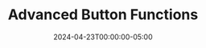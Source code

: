 ---
layout: ext_single
title: Advanced Button Functions
slug: advanced-butons
desc: Run a random button, check if button is running or blocked, and more!
category: utilities
date: '2024-04-23T00:00:00-05:00'
permalink: extensions/utilities/:slug
download_url: https://christinak.itch.io/advanced-buttons
developer_name: Christina K.
developer_url: https://christinak.itch.io
icon_local: advanced_buttons.png
trailer: https://www.youtube.com/embed/PaB0DtheluM
screenshots_local: advanced_buttons_ss.png
version: 1.0
sammi_version: 2024.1.1
platform: Any
overview: |
    **Advanced Button Functions** is an extension that allows you to run a random button, check if a button is running or blocked, and more!

    **Features**  
    - Run a random button from a specified deck or group
    - Check if a button is currently running, in queue (and how many are in queue), or blocked.
    - Get all running and blocked buttons 
    - Get all buttons by triggers
    - Get button information (deck name, group id, image name, init variables, etc.)

    Comes with a premade deck with all available commands and explanations.

    **Important Notes**  
    This extension may stop working if there are any significant updates to SAMMI Core. If that happens, please contact the developer for an update.
    
setup: |
    1. Ensure you're on the latest version of SAMMI.
    2. Install the extension. 
    3. Press the red **INIT** button and wait for an alert the extension is loaded. You only need to do this once, as it will load automatically whenever you connect to Bridge.
    4. Review the premade deck "Advanced Button Functions" for all available extension commands.

    **Important Note**  
    This extension may stop working if there are any significant updates to SAMMI Core. If that happens, please contact the developer for an update.

    ### Available Commands

    #### Run Random Deck Button
    **Command Name:** `ADVBTN Run Random Deck Button`  

    Runs a random buttom from a specified deck.  

    <div class="alert alert-warning mt-2" role="alert">Don't forget to use 'Wait Until Variable exists' command and delete the variable you're waiting for beforehand.</div>


    | Box Name | Explanation |
    |-------|--------|
    | Deck ID | The ID of the deck you want to run a random button from. Se;ect from the dropdown. |
    | Queuable | Whether to run the button as queueable. |
    | Exclude Buttons | Comma separated button IDs to exclude. For example: ID1, ID2, ID3 |
    | Save Variable As | Variable name to save the random button ID. |
    {:class='table table-secondary w-auto table-hover text-break' }


    #### Run Random Group Button
    **Command Name:** `ADVBTN Run Random Group Button`

    Runs a random button from a specified group.

    <div class="alert alert-warning mt-2" role="alert">Don't forget to use 'Wait Until Variable exists' command and delete the variable you're waiting for beforehand.</div>

    | Box Name         | Explanation                                           |
    |------------------|-------------------------------------------------------|
    | Group Name       | Fill out the group name to randomly run the button from |
    | Queuable         | Whether to run the button as queueable                |
    | Exclude Buttons  | Comma separated button IDs to exclude. For example: ID1, ID2, ID3 |
    | Save Variable As | Variable name to save the random button ID            |
    {:class='table table-secondary w-auto table-hover text-break' } 

    #### Get Running Buttons
    **Command Name:** `ADVBTN Get Running Buttons`

    Retrieves all currently running button IDs in an array (this is NOT real time, it reflects the state when the command was executed).

    <div class="alert alert-warning mt-2" role="alert">Don't forget to use 'Wait Until Variable exists' command and delete the variable you're waiting for beforehand.</div>

    | Box Name         | Explanation                                       |
    |------------------|---------------------------------------------------|
    | Save Variable As | Variable name to save the array into              |
    {:class='table table-secondary w-auto table-hover text-break' } 

    #### Get Blocked Buttons
    **Command Name:** `ADVBTN Get Blocked Buttons`

    Retrieves all currently blocked button IDs in an array. (this is NOT real time, it reflects the state when the command was executed).

    <div class="alert alert-warning mt-2" role="alert">Don't forget to use 'Wait Until Variable exists' command and delete the variable you're waiting for beforehand.</div>

    | Box Name         | Explanation                                       |
    |------------------|---------------------------------------------------|
    | Save Variable As | Variable name to save the array into              |
    {:class='table table-secondary w-auto table-hover text-break' } 

    #### Get All Buttons By Trigger
    **Command Name:** `ADVBTN Get All Buttons By Trigger`

    Retrieves an array of all button IDs the selected trigger is attached to.

    <div class="alert alert-warning mt-2" role="alert">Don't forget to use 'Wait Until Variable exists' command and delete the variable you're waiting for beforehand.</div>

    | Box Name         | Explanation                                       |
    |------------------|---------------------------------------------------|
    | Trigger Type     | Trigger type to get the button IDs attached to    |
    | Save Variable As | Variable name to save the array into              |
    {:class='table table-secondary w-auto table-hover text-break' } 

    #### Check Running Button
    **Command Name:** `ADVBTN Check Running Button`

    Checks if the given button is currently running, returns true/false. (this is NOT real time, it reflects the state when the command was executed).

    <div class="alert alert-warning mt-2" role="alert">Don't forget to use 'Wait Until Variable exists' command and delete the variable you're waiting for beforehand.</div>

    | Box Name         | Explanation                                       |
    |------------------|---------------------------------------------------|
    | Button ID        | Button ID to check if it's running                |
    | Save Variable As | Variable name to save the result into             |
    {:class='table table-secondary w-auto table-hover text-break' } 

    #### Unblock All Buttons
    **Command Name:** `ADVBTN Unblock All Buttons`

    Unblocks all currently blocked buttons, including those in disabled decks. 

    You'll receive a yellow notification alert if successful.
privacy_collect: false
---